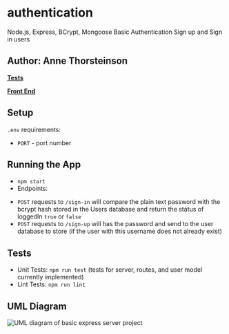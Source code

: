# authentication
Node.js, Express, BCrypt, Mongoose Basic Authentication
Sign up and Sign in users

## Author: Anne Thorsteinson

**[Tests](https://github.com/AnneThor/authentication/actions)**

**[Front End](https://authentication-at.herokuapp.com/)**

## Setup

```.env``` requirements:

- ```PORT``` - port number

## Running the App

- ```npm start```
- Endpoints:
* ```POST``` requests to ```/sign-in``` will compare the plain text password with the bcrypt hash stored in the Users database and return the status of loggedIn ```true``` or ```false``` 
* ```POST``` requests to ```/sign-up``` will has the password and send to the user database to store (if the user with this username does not already exist)

## Tests

- Unit Tests: ```npm run test``` (tests for server, routes, and user model currently implemented)
- Lint Tests: ```npm run lint```


## UML Diagram

![UML diagram of basic express server project](./Lab06.png)

